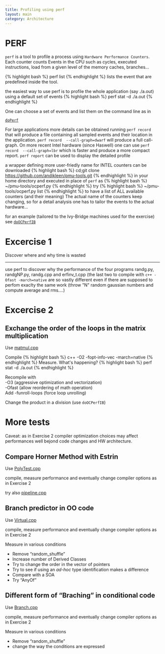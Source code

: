 ```yaml
---
title: Profiling using perf
layout: main
category: Architecture
---
```


PERF
====


``perf`` is a tool to profile a process using ``Hardware Performance Counters``. Each counter counts
Events in the CPU such as cycles, executed instructions, load from a given level of the memory caches,
branches...

{% highlight bash %}
perf list
{% endhighlight %}
lists the event that are predefined inside the tool.


the easiest way to use perf is to profile the whole application (say ./a.out) using a default set of events
{% highlight bash %}
perf stat -d ./a.out
{% endhighlight %}

One can choose a set of events and list them on the command line as in

[`doPerf`]({{site.exercises_repo}}/hands-on/architecture/doPerf)

For large applications more details can be obtained running ``perf record``  that will produce a file containing all sampled events and their location in the application.
``perf record  --call-graph=dwarf`` will produce a full call-graph. On more recent Intel hardware (since Haswell)
one can use ``perf record  --call-graph=lbr`` which is faster and produce a more compact report.
``perf report`` can be used to display the detailed profile

a wrapper defining more user-friedly name for INTEL counters can be downloaded
{% highlight bash %}
cd;git clone https://github.com/andikleen/pmu-tools.git
{% endhighlight %}
in your home directory
and executed in place of `perf` as
 {% highlight bash %}
~/pmu-tools/ocperf.py
{% endhighlight %}
try
{% highlight bash %}
~/pmu-tools/ocperf.py list
{% endhighlight %}
to have a list of ALL available counters (and their meaning)
The actual name of the counters keep changing, so for a detail analysis one has to tailor the events to the actual hardware...

for an example (tailored to the Ivy-Bridge machines used for the exercise) see
[`doOCPerfIB`]({{site.exercises_repo}}/hands-on/architecture/doOCPerfIB)



Excercise 1
===========


Discover where and why time is wasted
_____________________________________


use perf to discover why the performance of the four programs
randg.py, randgNP.py, randg.cpp and erfinv_t.cpp (the last two to compile with ``c++ -Ofast -march=native``
are so vastly different even if there are supposed to perfom exaclty the same work
(throw "N" random gaussian numbers and compute average and rms....)



Excercise 2
===========

Exchange the order of the loops in the matrix multiplication
------------------------------------------------------------

Use [matmul.cpp]({{site.exercises_repo}}/hands-on/architecture/matmul.cpp)

Compile
{% highlight bash %}
c++ -O2 -fopt-info-vec -march=native
{% endhighlight %}
Measure. What's happening?
{% highlight bash %}
perf stat -d ./a.out
{% endhighlight %}

Recompile with<br>
-O3  (aggressive optimization and vectorization)<br>
-Ofast (allow reordering of math operation)<br>
Add -funroll-loops (force loop unrolling)

Change the product in a division
(use `doOCPerfIB`)

More tests
==========


Caveat: as in Exercise 2 compiler optimization choices may affect performances well bejond
code changes and HW architecture.



Compare Horner Method with Estrin
----------------------------------


Use [PolyTest.cpp]({{site.exercises_repo}}/hands-on/architecture/PolyTest.cpp)

compile, measure performance and eventually change compiler options as in Exercise 2

try also [pipeline.cpp]({{site.exercises_repo}}/hands-on/architecture/pipeline.cpp)


Branch predictor in OO code
----------------------------------

Use [Virtual.cpp]({{site.exercises_repo}}/hands-on/architecture/Virtual.cpp)

compile, measure performance and eventually change compiler options as in Exercise 2

Measure in various conditions
   * Remove “random_shuffle”
   * Increase number of Derived Classes
   * Try to change the order in the vector of pointers
   * Try to see if using an _ad-hoc_ type identification makes a difference
   * Compare with a SOA
   * Try “AnyOf”





Different form of “Braching” in conditional code
----------------------------------

Use [Branch.cpp]({{site.exercises_repo}}/hands-on/architecture/Branch.cpp)

compile, measure performance and eventually change compiler options as in Exercise 2

Measure in various conditions
   * Remove “random_shuffle”
   * change the way the conditions are expressed

